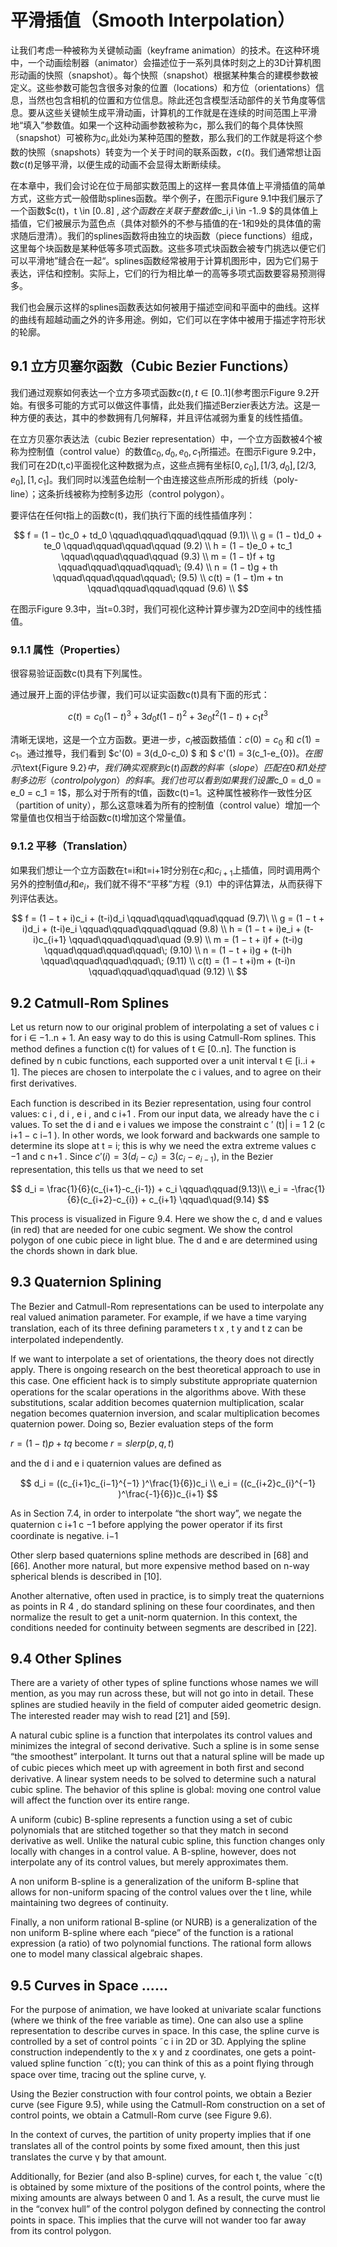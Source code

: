 # 平滑插值（Smooth Interpolation）
让我们考虑一种被称为关键帧动画（keyframe animation）的技术。在这种环境中，一个动画绘制器（animator）会描述位于一系列具体时刻之上的3D计算机图形动画的快照（snapshot）。每个快照（snapshot）根据某种集合的建模参数被定义。这些参数可能包含很多对象的位置（locations）和方位（orientations）信息，当然也包含相机的位置和方位信息。除此还包含模型活动部件的关节角度等信息。要从这些关键帧生成平滑动画，计算机的工作就是在连续的时间范围上平滑地“填入”参数值。如果一个这种动画参数被称为c，那么我们的每个具体快照（snapshot）可被称为$c_i$,此处i为某种范围的整数，那么我们的工作就是将这个参数的快照（snapshots）转变为一个关于时间的联系函数，$c(t)$。我们通常想让函数$c(t)$足够平滑，以便生成的动画不会显得太断断续续。

在本章中，我们会讨论在位于局部实数范围上的这样一套具体值上平滑插值的简单方式，这些方式一般借助splines函数。举个例子，在图示$\text{Figure 9.1}$中我们展示了一个函数$c(t)，t \in [0..8] $,这个函数在关联于整数值$c_i,i \in -1..9 $的具体值上插值，它们被展示为蓝色点（具体对额外的不参与插值的在-1和9处的具体值的需求随后澄清）。我们的splines函数将由独立的块函数（piece functions）组成，这里每个块函数是某种低等多项式函数。这些多项式块函数会被专门挑选以便它们可以平滑地”缝合在一起“。splines函数经常被用于计算机图形中，因为它们易于表达，评估和控制。实际上，它们的行为相比单一的高等多项式函数要容易预测得多。

我们也会展示这样的splines函数表达如何被用于描述空间和平面中的曲线。这样的曲线有超越动画之外的许多用途。例如，它们可以在字体中被用于描述字符形状的轮廓。

## 9.1 立方贝塞尔函数（Cubic Bezier Functions）
我们通过观察如何表达一个立方多项式函数$c(t),t \in [0..1]$(参考图示$\text{Figure 9.2}$开始。有很多可能的方式可以做这件事情，此处我们描述Berzier表达方法。这是一种方便的表达，其中的参数拥有几何解释，并且评估减弱为重复的线性插值。

在立方贝塞尔表达法（cubic Bezier representation）中，一个立方函数被4个被称为控制值（control value）的数值$c_0,d_0,e_0,c_1$所描述。在图示$\text{Figure 9.2}$中，我们可在2D(t,c)平面视化这种数据为点，这些点拥有坐标$[0,c_0],[1/3,d_0],[2/3,e_0],[1,c_1]$。我们同时以浅蓝色绘制一个由连接这些点所形成的折线（poly-line）；这条折线被称为控制多边形（control polygon）。

要评估在任何t指上的函数c(t)，我们执行下面的线性插值序列：

$$
   f = (1 − t)c_0 + td_0 \qquad\qquad\qquad\qquad (9.1)\ \\
	g = (1 − t)d_0 + te_0 \qquad\qquad\qquad\qquad (9.2) \\
	h = (1 − t)e_0 + tc_1 \qquad\qquad\qquad\qquad (9.3) \\
   m = (1 − t)f + tg  \qquad\qquad\qquad\qquad\; (9.4) \\
   n = (1 − t)g + th  \qquad\qquad\qquad\qquad\; (9.5) \\
   c(t) = (1 − t)m + tn \qquad\qquad\qquad\qquad (9.6) \\
$$

在图示$\text{Figure 9.3}$中，当t=0.3时，我们可视化这种计算步骤为2D空间中的线性插值。

### 9.1.1 属性（Properties）
很容易验证函数c(t)具有下列属性。

通过展开上面的评估步骤，我们可以证实函数c(t)具有下面的形式：

$$c(t)= c_0(1 − t)^3 + 3d_0t(1 − t)^2 + 3e_0t^2(1 − t) + c_1t^3$$

清晰无误地，这是一个立方函数。更进一步，$c_i$被函数插值：$c(0)=c_0$ 和 $c(1)=c_1$。通过推导，我们看到 $c'(0) = 3(d_0-c_0) $ 和 $ c'(1) = 3(c_1-e_{0})$。在图示$\text{Figure 9.2}$中，我们确实观察到c(t)函数的斜率（slope）匹配在0和1处控制多边形（control polygon）的斜率。我们也可以看到如果我们设置$c_0 = d_0 = e_0 = c_1 = 1$，那么对于所有的t值，函数c(t)=1。这种属性被称作一致性分区（partition of unity），那么这意味着为所有的控制值（control value）增加一个常量值也仅相当于给函数c(t)增加这个常量值。

### 9.1.2 平移（Translation）
如果我们想让一个立方函数在t=i和t=i+1时分别在$c_i$和$c_{i+1}$上插值，同时调用两个另外的控制值$d_i$和$e_i$，我们就不得不“平移”方程（9.1）中的评估算法，从而获得下列评估表达。

$$
   f = (1 − t + i)c_i + (t-i)d_i \qquad\qquad\qquad\qquad (9.7)\ \\
	g = (1 − t + i)d_i + (t-i)e_i \qquad\qquad\qquad\qquad (9.8) \\
	h = (1 − t + i)e_i + (t-i)c_{i+1} \qquad\qquad\qquad\quad (9.9) \\
   m = (1 − t + i)f + (t-i)g  \qquad\qquad\qquad\qquad\; (9.10) \\
   n = (1 − t + i)g + (t-i)h  \qquad\qquad\qquad\qquad\; (9.11) \\
   c(t) = (1 − t +i)m + (t-i)n \qquad\qquad\qquad\quad (9.12) \\
$$

## 9.2 Catmull-Rom Splines

Let us return now to our original problem of interpolating a set of values c i for i ∈ −1..n + 1. An easy way to do this is using Catmull-Rom splines. This method deﬁnes a function c(t) for values of t ∈ [0..n]. The function is deﬁned by n cubic functions, each supported over a unit interval t ∈ [i..i + 1]. The pieces are chosen to interpolate the c i values, and to agree on their ﬁrst derivatives.

Each function is described in its Bezier representation, using four control values: c i , d i , e i , and c i+1 . From our input data, we already have the c i values. To set the d i and e i values we impose the constraint c ′ (t)| i = 1 2 (c i+1 − c i−1 ). In other words, we look forward and backwards one sample to determine its slope at t = i; this is why we need the extra extreme values c −1 and c n+1 . Since $c'(i) = 3(d_i-c_i) = 3(c_i-e_{i-1})$, in the Bezier representation, this tells us that we need to set

$$ 
	d_i = \frac{1}{6}(c_{i+1}-c_{i-1}) + c_i  \qquad\qquad(9.13)\\
	e_i = -\frac{1}{6}(c_{i+2}-c_{i}) + c_{i+1} \qquad\quad(9.14)
$$

This process is visualized in Figure 9.4. Here we show the c, d and e values (in red) that are needed for one cubic segment. We show the control polygon of one cubic piece in light blue. The d and e are determined using the chords shown in dark blue.

## 9.3 Quaternion Splining

The Bezier and Catmull-Rom representations can be used to interpolate any real valued animation parameter. For example, if we have a time varying translation, each of its three deﬁning parameters t x , t y and t z can be interpolated independently.

If we want to interpolate a set of orientations, the theory does not directly apply. There is ongoing research on the best theoretical approach to use in this case. One efﬁcient hack is to simply substitute appropriate quaternion operations for the scalar operations in the algorithms above. With these substitutions, scalar addition becomes quaternion multiplication, scalar negation becomes quaternion inversion, and scalar multiplication becomes quaternion power. Doing so, Bezier evaluation steps of the form

$r = (1 − t)p + tq$ become $r = slerp(p, q, t)$

and the d i and e i quaternion values are deﬁned as

$$ 
d_i = ((c_{i+1}c_{i−1}^{−1} )^\frac{1}{6})c_i \\
e_i = ((c_{i+2}c_{i}^{−1} )^\frac{-1}{6})c_{i+1}
$$

As in Section 7.4, in order to interpolate “the short way”, we negate the quaternion c i+1 c −1 before applying the power operator if its ﬁrst coordinate is negative. i−1

Other slerp based quaternions spline methods are described in [68] and [66]. Another more natural, but more expensive method based on n-way spherical blends is described in [10].

Another alternative, often used in practice, is to simply treat the quaternions as points in R 4 , do standard splining on these four coordinates, and then normalize the result to get a unit-norm quaternion. In this context, the conditions needed for continuity between segments are described in [22].

## 9.4 Other Splines

There are a variety of other types of spline functions whose names we will mention, as you may run across these, but will not go into in detail. These splines are studied heavily in the ﬁeld of computer aided geometric design. The interested reader may wish to read [21] and [59].

A natural cubic spline is a function that interpolates its control values and minimizes the integral of second derivative. Such a spline is in some sense “the smoothest” interpolant. It turns out that a natural spline will be made up of cubic pieces which meet up with agreement in both ﬁrst and second derivative. A linear system needs to be solved to determine such a natural cubic spline. The behavior of this spline is global: moving one control value will affect the function over its entire range.

A uniform (cubic) B-spline represents a function using a set of cubic polynomials that are stitched together so that they match in second derivative as well. Unlike the natural cubic spline, this function changes only locally with changes in a control value. A B-spline, however, does not interpolate any of its control values, but merely approximates them.

A non uniform B-spline is a generalization of the uniform B-spline that allows for non-uniform spacing of the control values over the t line, while maintaining two degrees of continuity.

Finally, a non uniform rational B-spline (or NURB) is a generalization of the non uniform B-spline where each “piece” of the function is a rational expression (a ratio) of two polynomial functions. The rational form allows one to model many classical algebraic shapes.

## 9.5 Curves in Space ......

For the purpose of animation, we have looked at univariate scalar functions (where we think of the free variable as time). One can also use a spline representation to describe curves in space. In this case, the spline curve is controlled by a set of control points ˜c i in 2D or 3D. Applying the spline construction independently to the x y and z coordinates, one gets a point-valued spline function ˜c(t); you can think of this as a point ﬂying through space over time, tracing out the spline curve, γ.

Using the Bezier construction with four control points, we obtain a Bezier curve (see Figure 9.5), while using the Catmull-Rom construction on a set of control points, we obtain a Catmull-Rom curve (see Figure 9.6).

In the context of curves, the partition of unity property implies that if one translates all of the control points by some ﬁxed amount, then this just translates the curve γ by that amount.

Additionally, for Bezier (and also B-spline) curves, for each t, the value ˜c(t) is obtained by some mixture of the positions of the control points, where the mixing amounts are always between 0 and 1. As a result, the curve must lie in the “convex hull” of the control polygon deﬁned by connecting the control points in space. This implies that the curve will not wander too far away from its control polygon.


